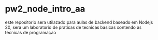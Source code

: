 # pw2_node_intro_aa
este repositorio sera utilazado para aulas de backend baseado em Nodejs 20, sera um laboratorio de praticas de tecnicas basicas contendo as tecnicas de programaçao 
